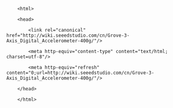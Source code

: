 <!DOCTYPE html>
        <html>
        <head>
            <link rel="canonical" href="http://wiki.seeedstudio.com/cn/Grove-3-Axis_Digital_Accelerometer-400g/"/>
            <meta http-equiv="content-type" content="text/html; charset=utf-8"/>
            <meta http-equiv="refresh" content="0;url=http://wiki.seeedstudio.com/cn/Grove-3-Axis_Digital_Accelerometer-400g/"/>
        </head>
        </html>